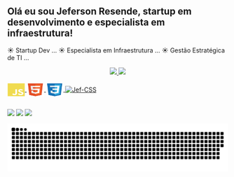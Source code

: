 ## Olá eu sou Jeferson Resende, startup em desenvolvimento e especialista em infraestrutura!

☀ Startup Dev ...
☀ Especialista em Infraestrutura ...
☀ Gestão Estratégica de TI ...

<div align="center">
  <a href="https://github.com/resende41">
  <img height="180em" src="https://github-readme-stats.vercel.app/api?username=resende41&show_icons=true&theme=radikal&include_all_commits=true&count_private=true"/>
  <img height="180em" src="https://github-readme-stats.vercel.app/api/top-langs/?username=resende41&layout=compact&langs_count=7&theme=radikal"/>
</div>
<div style="display: inline_block"><br>
  <img align="center" alt="Jef-Js" height="30" width="40" src="https://raw.githubusercontent.com/devicons/devicon/master/icons/javascript/javascript-plain.svg">
  <img align="center" alt="Jef-HTML" height="30" width="40" src="https://raw.githubusercontent.com/devicons/devicon/master/icons/html5/html5-original.svg">
  <img align="center" alt="Jef-CSS" height="30" width="40" src="https://raw.githubusercontent.com/devicons/devicon/master/icons/css3/css3-original.svg">
  <img align="center" alt="Jef-CSS" height="30" width="40" src="https://www.svgrepo.com/show/349474/php.svg">
</div>
  
  ##
 
<div> 
 <a href="" target="_blank"><img src="https://img.shields.io/badge/Discord-7289DA?style=for-the-badge&logo=discord&logoColor=white" target="_blank"></a> 
  <a href = "mailto:jef.rsd.contato@gmail.com"><img src="https://img.shields.io/badge/-Gmail-%23333?style=for-the-badge&logo=gmail&logoColor=white" target="_blank"></a>
  <a href="https://www.linkedin.com/in/jeferson-resende-841521160/" target="_blank"><img src="https://img.shields.io/badge/-LinkedIn-%230077B5?style=for-the-badge&logo=linkedin&logoColor=white" target="_blank"></a> 
 
  ![Snake animation](https://github.com/resende41/resende41/blob/output/github-contribution-grid-snake.svg)
 
</div>
